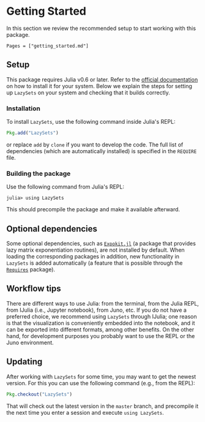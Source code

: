 # Getting Started

In this section we review the recommended setup to start working with this
package.

```@contents
Pages = ["getting_started.md"]
```

## Setup

This package requires Julia v0.6 or later.
Refer to the [official documentation](https://julialang.org/downloads/) on how
to install it for your system.
Below we explain the steps for setting up `LazySets` on your system and checking
that it builds correctly.


### Installation

To install `LazySets`, use the following command inside Julia's REPL:

```julia
Pkg.add("LazySets")
```
or replace `add` by `clone` if you want to develop the code.
The full list of dependencies (which are automatically installed) is specified
in the `REQUIRE` file.


### Building the package

Use the following command from Julia's REPL:
```
julia> using LazySets
```
This should precompile the package and make it available afterward.


## Optional dependencies

Some optional dependencies, such as
[`Expokit.jl`](https://github.com/acroy/Expokit.jl) (a package that provides
lazy matrix exponentiation routines), are not installed by default.
When loading the corresponding packages in addition, new functionality in
`LazySets` is added automatically (a feature that is possible through the
[`Requires`](https://github.com/MikeInnes/Requires.jl) package).


## Workflow tips

There are different ways to use Julia: from the terminal, from the Julia REPL,
from IJulia (i.e., Jupyter notebook), from Juno, etc.
If you do not have a preferred choice, we recommend using `LazySets` through
IJulia;
one reason is that the visualization is conveniently embedded into the notebook,
and it can be exported into different formats, among other benefits.
On the other hand, for development purposes you probably want to use the REPL or
the Juno environment.


## Updating

After working with `LazySets` for some time, you may want to get the newest
version.
For this you can use the following command (e.g., from the REPL):
```julia
Pkg.checkout("LazySets")
```
That will check out the latest version in the `master` branch, and precompile it
the next time you enter a session and execute `using LazySets`.

